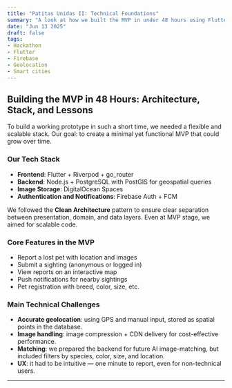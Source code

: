 ```yaml
---
title: "Patitas Unidas II: Technical Foundations" 
summary: "A look at how we built the MVP in under 48 hours using Flutter, PostgreSQL, Firebase, and cloud tools."
date: "Jun 13 2025"
draft: false
tags:
- Hackathon
- Flutter
- Firebase
- Geolocation
- Smart cities
---
```


## Building the MVP in 48 Hours: Architecture, Stack, and Lessons

To build a working prototype in such a short time, we needed a flexible and scalable stack. Our goal: to create a minimal yet functional MVP that could grow over time.

### Our Tech Stack

- **Frontend**: Flutter + Riverpod + go_router
- **Backend**: Node.js + PostgreSQL with PostGIS for geospatial queries
- **Image Storage**: DigitalOcean Spaces
- **Authentication and Notifications**: Firebase Auth + FCM

We followed the **Clean Architecture** pattern to ensure clear separation between presentation, domain, and data layers. Even at MVP stage, we aimed for scalable code.

### Core Features in the MVP

- Report a lost pet with location and images
- Submit a sighting (anonymous or logged in)
- View reports on an interactive map
- Push notifications for nearby sightings
- Pet registration with breed, color, size, etc.

### Main Technical Challenges

- **Accurate geolocation**: using GPS and manual input, stored as spatial points in the database.
- **Image handling**: image compression + CDN delivery for cost-effective performance.
- **Matching**: we prepared the backend for future AI image-matching, but included filters by species, color, size, and location.
- **UX**: it had to be intuitive — one minute to report, even for non-technical users.

---

